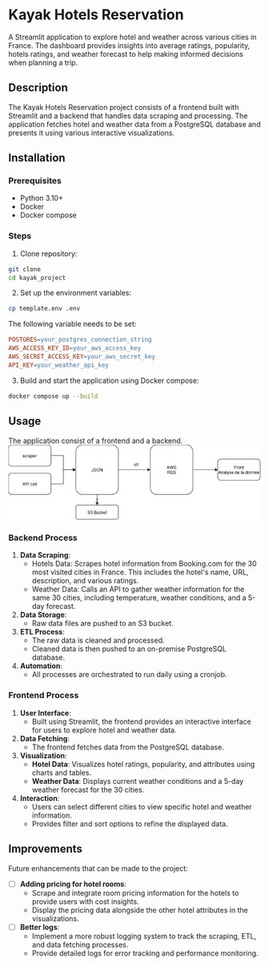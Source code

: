 # Kayak Hotels Reservation

A Streamlit application to explore hotel and weather across various cities in France. The dashboard provides insights into average ratings, popularity, hotels ratings, and weather forecast to help making informed decisions when planning a trip.

## Description
The Kayak Hotels Reservation project consists of a frontend built with Streamlit and a backend that handles data scraping and processing. The application fetches hotel and weather data from a PostgreSQL database and presents it using various interactive visualizations.

## Installation
### Prerequisites
- Python 3.10+
- Docker
- Docker compose

### Steps
1. Clone repository:  
```bash
git clone
cd kayak_project
```
2. Set up the environment variables:  
```bash
cp template.env .env
```
The following variable needs to be set:
```makefile
POSTGRES=your_postgres_connection_string
AWS_ACCESS_KEY_ID=your_aws_access_key
AWS_SECRET_ACCESS_KEY=your_aws_secret_key
API_KEY=your_weather_api_key
```

3. Build and start the application using Docker compose:
```bash
docker compose up --build
```

## Usage
The application consist of a frontend and a backend.
![Full system architecture](diag.png)

### Backend Process
1. **Data Scraping**:
    - Hotels Data: Scrapes hotel information from Booking.com for the 30 most visited cities in France. This includes the hotel's name, URL, description, and various ratings.
    - Weather Data: Calls an API to gather weather information for the same 30 cities, including temperature, weather conditions, and a 5-day forecast.
2. **Data Storage**:
    - Raw data files are pushed to an S3 bucket.
3. **ETL Process**:
    - The raw data is cleaned and processed.
    - Cleaned data is then pushed to an on-premise PostgreSQL database.
4. **Automation**:
    - All processes are orchestrated to run daily using a cronjob.

### Frontend Process
1. **User Interface**:
    - Built using Streamlit, the frontend provides an interactive interface for users to explore hotel and weather data.
2. **Data Fetching**:
    - The frontend fetches data from the PostgreSQL database.
3. **Visualization**:
    - **Hotel Data**: Visualizes hotel ratings, popularity, and attributes using charts and tables.
    - **Weather Data**: Displays current weather conditions and a 5-day weather forecast for the 30 cities.
4. **Interaction**:
    - Users can select different cities to view specific hotel and weather information.
    - Provides filter and sort options to refine the displayed data. 

## Improvements
Future enhancements that can be made to the project:  
- [ ] **Adding pricing for hotel rooms**:
    - Scrape and integrate room pricing information for the hotels to provide users with cost insights.
    - Display the pricing data alongside the other hotel attributes in the visualizations.
- [ ] **Better logs**:
    - Implement a more robust logging system to track the scraping, ETL, and data fetching processes.
    - Provide detailed logs for error tracking and performance monitoring.